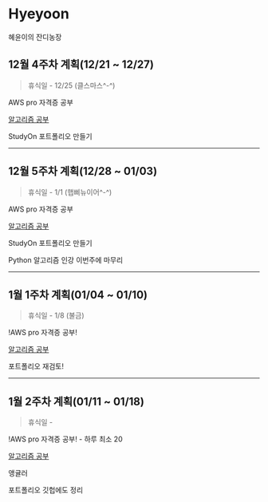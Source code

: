 # Hyeyoon
혜윤이의 잔디농장

## 12월 4주차 계획(12/21 ~ 12/27)
> 휴식일 - 12/25 (클스마스^-^)

AWS pro 자격증 공부

[알고리즘 공부](https://github.com/hyeyoon0808/Algorithm_Study)

StudyOn 포트폴리오 만들기


------


## 12월 5주차 계획(12/28 ~ 01/03)
> 휴식일 - 1/1 (햅삐뉴이어^-^)

AWS pro 자격증 공부 

[알고리즘 공부](https://github.com/hyeyoon0808/Algorithm_Study)

StudyOn 포트폴리오 만들기

Python 알고리즘 인강 이번주에 마무리


------


## 1월 1주차 계획(01/04 ~ 01/10)
> 휴식일 - 1/8 (불금)

!AWS pro 자격증 공부!

[알고리즘 공부](https://github.com/hyeyoon0808/Algorithm_Study)

포트폴리오 재검토!


------


## 1월 2주차 계획(01/11 ~ 01/18)
> 휴식일 -

!AWS pro 자격증 공부! - 하루 최소 20

[알고리즘 공부](https://github.com/hyeyoon0808/Algorithm_Study)

앵귤러 

포트폴리오 깃헙에도 정리
